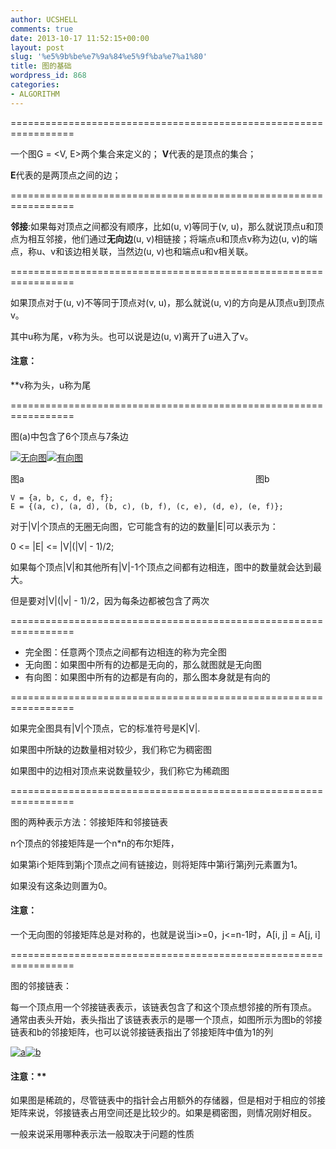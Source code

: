 ```yaml
---
author: UCSHELL
comments: true
date: 2013-10-17 11:52:15+00:00
layout: post
slug: '%e5%9b%be%e7%9a%84%e5%9f%ba%e7%a1%80'
title: 图的基础
wordpress_id: 868
categories:
- ALGORITHM
---
```


=================================================================

一个图G = <V, E>两个集合来定义的；
**V**代表的是顶点的集合；

**E**代表的是两顶点之间的边；

=================================================================

**邻接**:如果每对顶点之间都没有顺序，比如(u, v)等同于(v, u)，那么就说顶点u和顶点为相互邻接，他们通过**无向边**(u, v)相链接；将端点u和顶点v称为边(u, v)的端点，称u、v和该边相关联，当然边(u, v)也和端点u和v相关联。

=================================================================

如果顶点对于(u, v)不等同于顶点对(v, u)，那么就说(u, v)的方向是从顶点u到顶点v。

其中u称为尾，v称为头。也可以说是边(u, v)离开了u进入了v。

#### 注意：

**v称为头，u称为尾

=================================================================

图(a)中包含了6个顶点与7条边

[![无向图](http://ucshell.com/wp-content/uploads/2013/10/无向图.png)](http://ucshell.com/wp-content/uploads/2013/10/无向图.png)[![有向图](http://ucshell.com/wp-content/uploads/2013/10/有向图-300x150.png)](http://ucshell.com/wp-content/uploads/2013/10/有向图.png)









图a                                                                                              图b

    V = {a, b, c, d, e, f};
    E = {(a, c), (a, d), (b, c), (b, f), (c, e), (d, e), (e, f)};

对于|V|个顶点的无圈无向图，它可能含有的边的数量|E|可以表示为：

0 <= |E| <= |V|(|V| - 1)/2;

如果每个顶点|V|和其他所有|V|-1个顶点之间都有边相连，图中的数量就会达到最大。

但是要对|V|(|v| - 1)/2，因为每条边都被包含了两次

=================================================================

* 完全图：任意两个顶点之间都有边相连的称为完全图
* 无向图：如果图中所有的边都是无向的，那么就图就是无向图
* 有向图：如果图中所有的边都是有向的，那么图本身就是有向的

=================================================================

如果完全图具有|V|个顶点，它的标准符号是K|V|.

如果图中所缺的边数量相对较少，我们称它为稠密图

如果图中的边相对顶点来说数量较少，我们称它为稀疏图

=================================================================

图的两种表示方法：邻接矩阵和邻接链表

n个顶点的邻接矩阵是一个n*n的布尔矩阵，

如果第i个矩阵到第j个顶点之间有链接边，则将矩阵中第i行第j列元素置为1。

如果没有这条边则置为0。

#### 注意：

一个无向图的邻接矩阵总是对称的，也就是说当i>=0，j<=n-1时，A[i, j] = A[j, i]

=================================================================

图的邻接链表：

每一个顶点用一个邻接链表表示，该链表包含了和这个顶点想邻接的所有顶点。
通常由表头开始，表头指出了该链表表示的是哪一个顶点，如图所示为图b的邻接链表和b的邻接矩阵，也可以说邻接链表指出了邻接矩阵中值为1的列

[![a](http://ucshell.com/wp-content/uploads/2013/10/a-300x277.png)](http://ucshell.com/wp-content/uploads/2013/10/a.png)[![b](http://ucshell.com/wp-content/uploads/2013/10/b-300x231.png)](http://ucshell.com/wp-content/uploads/2013/10/b.png)

#### 注意：**

如果图是稀疏的，尽管链表中的指针会占用额外的存储器，但是相对于相应的邻接矩阵来说，邻接链表占用空间还是比较少的。如果是稠密图，则情况刚好相反。

一般来说采用哪种表示法一般取决于问题的性质


